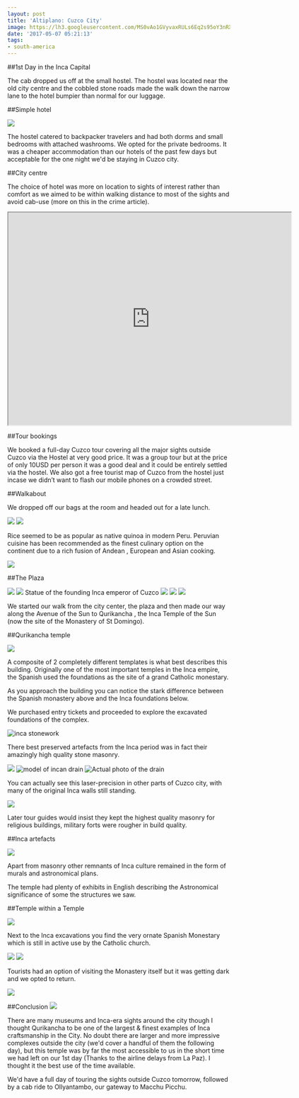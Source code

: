 ```yaml
---
layout: post
title: 'Altiplano: Cuzco City'
image: https://lh3.googleusercontent.com/MS0vAo1GVyvaxRULs6Eq2s95oY3nRX0Q9D8Ncm0zxXCqw6NA2RbwoA39US4AHo4XPG7H9sRN6cHNix0UksbXIEeJQUWOlP5qaVHv_PFWe9a9J1Ykm9hJOPJvqkZTZQ11cDZU6RPL56QUz_R5rK3z33KZvOAoVAzLZQu2UTFwH1xqHh-IYT225HYUPxL3gtpeOQS1ZjOo793TGidjthCfnr1l3jpDLdcwVW-ivNpaFEbY72vXOP6Wm8IS_Kyhwaa9VAf4Nx8cu3FlyG-p97Zhru88qAXVi_xb-on499Pyczege_-ayHBc0aG5ZBOkm6nRjZ5MO30mnlmPJMg6G9q7wpzMHfpiQx0zC5D4vaPg3UhnmYZw6gID0XPCsrDfmJzoNgja8nkG7IWKgld839kYJ-JsV8prmYyX0ams5Q0jd7CXAozaP7c6mfBQaijwip491ZW2Q0_G07IOl5ftm3bFhMKg7IFk-ULaZVpW0RucM17NJOzRdZcu4ddRu2yMuAKIKojrnw0jGlvh6ae4qMxLBrHlEsTVkvRc2KYhzuga5GjYQcuHAN2YXcEXGvwebsbr6Uhl0eqO1-DzvCNDF7FqkX3XTbHQkKZRUdcQd8SHbVBUXR0gMcEJwUUGKABV24SqC_PH8HR6Z29R_nkn6bFkCgFI8OsHwY_2jEg=w547-h729-no
date: '2017-05-07 05:21:13'
tags:
- south-america
---
```


##1st Day in the Inca Capital

The cab dropped us off at the small hostel. The hostel was located near the old city centre and the cobbled stone roads made the walk down the narrow lane to the hotel bumpier than normal for our luggage.


##Simple hotel

<img src="https://lh3.googleusercontent.com/ZAqbxeCnvqnOrxACQVAX_NZs-_tB9KkRBQYtE40j7Yel05GePa2vyqvOB1zmkTOs7ZDbmeynZO5-EU9VlF1W27SKIlaNI3cFSoGkzIoh4bv14ROoQhxY7egPON2Vv5YM-9fRIpYu6uhFuAuJ-4ycPtYRkEMQqmKZOTjBk6mIg7RcWuiEEmaHsctTDwQIHVYLKcldsM0UtwKgxFQnhtt0vIg8OLoeDT9SlfOViSoFt7rUI0hn9Ri9-CcAfnJJjWpMK0KThyAZeoPjqsefWa9Y18SrcQIafsU94Y8X0jAtXZ4ai6GMJldSsZOxFva4Oe_dChyzvsW5dspy9jb0ihhvfoGM3Vxw-PgRxLkPlse23wCrSWI-v_dcloDomDAVcvR3HIoXlSN0Strivy8PUTmTCrK28GM_UKlzon4pKzoQMvukbsnwCYBo7cOZ7-jjlWfwiZYLBcLSyRQjNnRCM-WtcEPr8A9J37Vp_qQU2pJknQb7taifBuPHIazeGmFG8k6J_mud-cHm4I0TdkTFklX250hpq2CGytQ-ifgbTw1ee67j4A54oXSMCrPEpkzOL2_OsxTwG4n0Wfxn5p777i1EEya6vVw46YKzQJF10pdIDAcT6w1gUMfid1sgX8WirjrjnGAiZyYj0BCsjIXo0GIRdU-6YFXHtlzersM=w548-h974-no"/>

The hostel catered to backpacker travelers and had both dorms and small bedrooms with attached washrooms. We opted for the private bedrooms. It was a cheaper accommodation than our hotels of the past few days but acceptable for the one night we'd be staying in Cuzco city.

##City centre

The choice of hotel was more on location to sights of interest rather than comfort as we aimed to be within walking distance to most of the sights and avoid cab-use (more on this in the crime article).
<iframe src="https://www.google.com/maps/d/embed?mid=15IY9O-4U_zeftrJpRhhdLlsARp0" width="640" height="480"></iframe>

##Tour bookings

We booked a full-day Cuzco tour covering all the major sights outside Cuzco via the Hostel at very good price. It was a group tour but at the price of only 10USD per person it was a good deal and it could be entirely settled via the hostel. We also got a free tourist map of Cuzco from the hostel just incase we didn’t want to flash our mobile phones on a crowded street.

##Walkabout

We dropped off our bags at the room and headed out for a late lunch.

<img src="https://lh3.googleusercontent.com/jw6tls57IiCqC2hPbe1z2pTYc7DDtkInLK90hV0AUkEljVUJIuFsh0rtCTbnVdhNPDkZmcuvbvXRc5CvBH08mT1YS1t25QdwcdLLjpr-AL5Shc9HIhIHuVOKZhwg2GEj5MsiouFT_Isjshp2kZIdjq1U-m5XnySjcuUidqQ03KQUNj5HYlb7K7emE4pegx-JWk5i0IbtxXUF7PF1hDhkzocj6xrP9HP1Uo1knT15nzbb3bCPgcKo6sZPPvKlIFA5wuROOmIx8swzMWmDKjE8eOxpCQhDkMvj_AVEnsYKYYVK4OkSqsza4_JycCCbU0v7IlPSIREhqeASYUDblsUpIfPVbLIIW7LJek3wvSW9lpxL1YR-2EsYgCLClU9U4hcwS8E7ocNjyM4voEfhTsxy6vhQrXmTun0iopHGC-yPydzZ6ATU4smIMYCnAH5hGBu6SmkiVpM9OCgyBbUtsVbOHgHth6hUnIbdcCcJ7GXHdawiLG8RlTGBr4w9kbHrfRo07XalubFZBXveD2Af_0S_rfWBRBp5neiEABY1BYwNmjl73B6tKMMjTxrAyi3-NeZZoyaini3M1D3yM_k70oqV7ZzCjuGr4K0uXgGZhXLBOz864Dxv4L8YnyedwbzXUh6TZqlP-fD-He0F-UdQTkWsBofUikJMoXDudtA=w457-h343-no"/>

<img src="https://lh3.googleusercontent.com/mhQvb45BKyqN55FgJQE_1cRskGuSOEgHEXm6ymr8T0-GWNvNt5fxXzzjg4v-2bSBB6WxspNHPbhL7-gxLy64y0Lw9OUOHDarbRH7W8-nR8L78cyB2BX1lNR71z5ux8mAOn67ypvXWrEZUjSuhY4VLIZMQxk8bJ8v2M76s7uTOri_z6-ydfPZG7XGHExgHEHU1k0A25OdfR0LISrRPhsnCR7zDghryCmAEubR7JoeYNnnfJ54WsDWRGPHxWOmCHJ025QUU3p8E2cAnCHIAxDag7wdq99LvsMULTNRDp_8Jkt04S6DDgD08urN35conb8JCnMTojwETrJ-3RJoOM-lnN2-r7tkJWADWulZj82gQVz5hWiGNewAoF3Iu49iSiYaMW7Mdb6zK8fw4sd4w3vfT5-Y4DvmVVuay6wLMDaGBJeipPSIb7LWC2QqXVvoajv1UGqPpgerZnh3CYBBse_wQ2Iq7n5wf-S47l1NYyhAsN5jfHZD6MHPBia2WfJwwGIuUwgE3BBOpB_yJSMC1MyFovHia6TXmlTBubirfVsZtlsQr_EVwOkA8J7-ZBr_bJ2eKcmJseLx6ITIoq5zkkzpd7FAli6Ouxd5D-sR3FGyJQ0lkBL1OBFHRgw7-BBIIUU12U61g257WzEflEdWE4n6swUCUjuyTjJ9eus=w1732-h974-no"/>

Rice seemed to be as popular as native quinoa in modern Peru. Peruvian cuisine has been recommended as the finest culinary option on the continent due to a rich fusion of Andean , European and Asian cooking.

<img src="https://lh3.googleusercontent.com/19zPvvW9iO3FmR979S4WJMMnfsMEiXUlfKI-6Ly5daMKOcIl-VMcnnWZ9-dBukDPxBQy8qIauLa_Bys3snsJEnlxn4z74c8ACzGKrkTRqSLLpDdDwz-AOvJTZKQZfVtzpPbrj76HJFAJ_woinl8jc688RdLCoRnRhD-9sDW4tuuUmjQVK5RRiz_Pc-xOGD8gAtpbsR5vPblGJ17emQ_xtN43CaLNXDQ3N8465icqAcZ1RwFgi_O_W7d8ufeaNXfzB2CnCJpahuKpBMXVPBa6YYBpNo_iti9lqkmhK_uG7adKoupZxthEKteS1K8owlxLHsyM9n4f2hwS8t8AUCXAQFCayUME5_lUwhLe1lce4IeMFi75Pkw5IpRcKuzPJelKRw0-v2ioQcdX78uDA7MctaPCGWrBNe8Ya0U5nSDaJ8aWKaOpZq444W67_c_4ZTyPyxIjn9wUcWke72vCX2hhR2_H_sGAxPjXIYKaGLCOVDo9I7vscNQ4w1NXdQTGPPAfPlqptmAna5g5ULkc-pg3xKbbodBJGHzH390-o5c3kWb5-f16g7nisoD07W9zkpSSvBHESkJeZqyRJ-Re2qB8b_l1-goAfTHJJjEDSt2JpkTyfnjcnyP5F0w653wC72R6ixcFMp6pfSEGEpuw3bz-8iwOVskTw_HcSHE=w1732-h974-no"/>

##The Plaza

<img src="https://lh3.googleusercontent.com/5TBQFoeODdWGx17zLueKvi14MZjVZy0nz5u1tQJuc471fxO4hNzX896PZHzHmnn4T8zPp785tM85nQV_rHB8wh36aP7BYuzGyzBp062VvAvwPPnv10E9Q7IFVyDxtE3IlaUXSsn0Z6AAE9BXp7bavSu0WaMXAXsdim9oQinO6POoD-vUpFXSheL0ZBySADiVPJUaT45JLuulR1OfDlWCtFXOnqYVQj37k06LqInCHhdhSUfXU-48L9tXmBjJJtiu-83V0z2m_tBpmi8Obc3UwrRna-KRqPjx31dYeu3kuU1BN4kgAMi1xHYauuKIJvsamwxTqOKcStCFmrvcxeHLa4JggAnlZ8Bhn15VouhbimNiN-n7Jtld00mDNwy6VznZcAvyCl9aW3VWG_O7neo1-8IaRGILMhthXUdK4V5GochGgLZbavHaZy3onmE7iCGriqOd7Pp_KE6YxVB3KOeHWI0mJ_npkYZRLbRRxQ6EngE8ZUFpcunaniNAtgqiF5EgJSaUajLrepGOyZNHXw7OSSZjT35qOin3fY1TABzvfR-S8tmkn9-1SvSj6IZsUHzKNmvpnRFcVp5buEw6BSKKW5HgAYCzpuWZ5gBmkDGQ4MRXJtcM8V7CHXLk_4nsk3GCd-2R1bxYzFsEP3e5S8mN0gQK7xLuVWuQZUE=w731-h974-no"/>

<img src="https://lh3.googleusercontent.com/coSmeu5br3CrEkMYX7pLj-0CDMra7ZvBj-rOVXnH4zqphnTq7aTNgBQPxE2Ww5AIJOuFKOLrrvdoulQJL5ttERIqmVWdPP3-VqIRR1J5M5LNwtqY7lK4d09NYOLW7WrxxCDbF4hUMt7cIQkzAAAkz2S_MRAgPQJuC7Kj5ZoBfmHFAw7Vx4Oo4j5HH96AQ8hgWuV_p9mFwUB5SfYs3MSGr5LU0TAOVv0fUNh4BZHCwZkMDj1n3PxaHw840KYGss-eSujxc_AoxIKF3ZZPxM2GVunWDDR2tueb_txWJNm6tVVzy6Kj1icWxyBgoYXPUc_c46Bj04rNJkVhN9nEmsBfrop9J2WUqXvg1f8WUCqlHSPdHVefMunC2vVoVlaTPVyxg9234GsB8b5RWXUG8_opaS7TOfUxQ5ynOrefvT0qazsFD5DGpdTSDLSMWWNyJzmEOewjntD389pqkdCwPr_z559xicj0PV6DymM_o4Y9sYAWnK-tH8SuS-kgYfVRPKRfmERuunJiiWlrC7dKNVYvyLjoCiQPMPd-6TJ-vQWGG5BhvuZ-w60gdQEn9GrH_ANO7hwyJqj8toTahbPehgkGWk-tg-T8JogQnpVGl1LFo1lKA1a6wU-zWMKmS4tiv-Q6dT-9WrHn9kCnrczQErfq8RkgJmZKQP_QdkA=w1732-h974-no"/>
Statue of the founding Inca emperor of Cuzco

<img src="https://lh3.googleusercontent.com/Z4EBtxde9z6nvu-A6AkaTuTYD0ticjda7n_XMx2fBMhMCqyhPEw-Fd6UzJTBdGkZIoga4AyYpUSJpSnyY4d9gL7xcrd3OgGKPCHn247c2cBxDuYVHINX2EX9NrZO2UT7Wz_E1di1EiOJZDF3n1g-D1HB6C9jS9Dg9XkWyhPOdlYKaMAC5nesFsEJVdB7_nl6qqyHnW20jBV8zZ_oYBnJ-f4vwPGCJZ5RAXpQrtGuUhNQFG5p4EeanhhMwpCE32GG1X2_4DRdiIUA8IXIalCfMV4eG9qNWfh0-DXlRzp7Mpf3nrH7bZlXE9bFnapnLHcKbWRRwdFpN7usdTWoI7NzNoLH4PvX6THiov1F_u_0ISqYi7ZQouKM2Yl42oSjn5DVXSTr_pJpGXLL87zA57wRd462LyAMiO8u3PcatYB2thc5hYrN37dDWj0_hqFdkK01jBO1nBgV9f-_MOjSqw5csxh2-sPuRjApp6vjtXu1n1Vr-XItanYAGym_39hr9sb2A8KB6ospc_s7lMwcumSlq_YZSkFgbPr-9ImbWEDH4vZSWA7vhaTUBrS7wNzhupL5gJnh3QjiGT23xok-7OJYp_RnS8qVtLnXwgTl_-cnDbJ9Gs3kdJRX2J7z4mziwvX_xoovTNZk7OKqx3YB_cCrzsJpxXY6Re6aaho=w1467-h974-no"/>

<img src="https://lh3.googleusercontent.com/iRpTf1JcALkqXJ0ppnZmAcjxdvz-WWLq33__txN83TmTG23jPqSkxncJQyVtRPrRl4cSyfi8G_7x1agphMjTJWRe8NNAPpvvhpp-4XTy_1LR6YTzoU9n0Lno09IZ7WHO0srDEX8H6miRnYH2R4vSc7dOJhzVcJi6ui1zqwUyqTPo6KNc595Rrg3QSl6hxMnzZf-_v-YBR76VYle6zR-wCMug7wHcL6xiTcf-wnMG80BB4pT46tFThAJyvVqReIv_iDSmvOEJflEuWiU-3X26u1P4gBuSnwD4fogr1Q_qS3r8LpSkh4TrY9ukunBXZqk23-EqNNyfjEJO7AeFjlDEWIyGLmL5lEsNTSty3-6wE0Oz9QSIi7n7P4kBHIO36HbGtEXzSZ_9o9zOmNpnY0zbDdT5UVvNSnTgCdxbFe-mE8WfPHvYWOLrWu4Qc0e3B21G9pdL0J0tINPiJak4u8CPE73nFiuf5dfQuEvpvkH1ew1VvwbPY5r-JWFAwbl7yiJcccFcpzReQ4mC6UwfW-R7n-bXCQJw9wrZYN3EjnR8QlqHIwBhQFgLEdHZH_GhRY2uVTnENmrJdmJmQs74_4V52dhIBx684rxJJ5A8NpGWvaN9SbNyIon4zeUmfHKKomqda51HvjIWKJjFtBlmlmK5g2AgY7HqKq7GY0w=w1299-h974-no"/>

<img src="https://lh3.googleusercontent.com/tbeDps3g4Qx6mu5uNQ1QPCWtaZbxgL8vvxoZe-mgbXQaAjGnq5PsOvCoFuLvxL6dN8nEKmHVnxmyMvosjL5_z6qxA2oNSCJLKCOYyVrz2TH-6V6VQRQztEBoID7LWMSp3lZ3FkD5AZYdiHku5S4l1Q2FbwIuT3Q9C-b9TtGWJLJGYZWHp9XQUAhLaz3xC7VZLYEOQaw6qZNcCE87nzEQ-kPefmeXSBRMUpI0BEAn0PEWkg0aQJ14_nHi_3PJhnhqbzi5A9n471pPEh2R0PfG7Gk3hP_ivMIhlv1k0DUd5hbQb4oyEJLq05p8iaRSq_u1QJjyOio9FJuceF07VNYi0T14_fnMmsyL2AssizuT79IbRJtEBCzhrlLkd0zQ0WzHh-K10UWiieCGQze8x8_vkqL09af8ATuSpOk2d2aAbWfdl6AnKBja4c4KBo8ANJ7tqzGfWsBtKccC8DOIGNs5s2Ki_ye-aiYTzAmpNa4zqutnyTREG-vhnb7nnP9qKDcJNW6VK7JH3n4XzJEfOPAiH4OqCvsgVmLTIAuLQZHYEfnEKaEQcwj9FrMr6-OUEGdub0Rxmwe8vIBeuQvNvxnnFcq-JsmM_hSZr-za2S9yBFMHRLv1Ho6vZxEcf1ODXH_5xxmvq8gIIk9UmjwN-q-lMcOMHaPduyuuhy4=w1732-h974-no"/>

We started our walk from the city center, the plaza and then made our way along the Avenue of the Sun to Qurikancha , the Inca Temple of the Sun (now the site of the Monastery of St Domingo).

##Qurikancha temple

<img src="https://lh3.googleusercontent.com/ZbP8pqwYOLZ9pVkoZpcSMPJhP26fK_iplccbPYDWJSz3BRLv-FCT17cAQm6h7guxWbTrgkYqlF63UJMuDYPHz3mKewy8D2o8RDRL3-9eeiRm3C6CQYInw77WkPcr2pU5FDHEL8H8o0A-ZFt0_hNg3tVKRPtUVeVTnhMfdO1j11UYkSSeAwHFL4lBrQsQxbvihljCtIN40huz9T-zeESfXaYWwuqeSE_tCt1L9k44T6b7s_8bnI0VIXUsbyQ1I0OAqAIAObHTSXSe9pMiOS8C7T6epr8Ob-Xn5bJtTItrU7dVaoKEHV5bUEmbgJR6kmWgmHCi8OsE_u7GkJ59c5Y9d32CnQjTKKVJemN8IrD4Xryr9j8cGPo64m795id78rr7B-CAQ58P_M6czISOgjRzse--rc0dk6zkT4hJs0daSwXVFdOMNIhpNcAeV-SCQLjV0jwIT5IfQAkdqWfTa6YKDrDWxWCRyYlb-U6cCTZrmiAxm_CsMg7h0jSovvuzGCNIlblrGMBhRvB5spSFrC8EW6in95DQ3xMPJVTjBRLJldJ661lyIfHUsw8AuNR_uXbVwgAy4uTWDth7fDsmxuw86yYTWcNwNC1_DwD6rp4RI2TKMkqXmSQ60k-q3m0i2bcU_c6XQh4gJiAJjBi2PrUiswgPXIejM9-C6Eg=w1467-h974-no"/>

A composite of 2 completely different templates is what best describes this building. Originally one of the most important temples in the Inca empire, the Spanish used the foundations as the site of a grand Catholic monestary.

<photo>

As you approach the building you can notice the stark difference between the Spanish monastery above and the Inca foundations below.

We purchased entry tickets and proceeded to explore the excavated foundations of the complex.

<img src="https://lh3.googleusercontent.com/4AEh4H2Wv_9KAtp442TZJMKPCswIPtRES295ukvYF4YoiI1NZ1TjRlfy_49Xtpk2TsudbwOp0ECLNrwbAr8Do7-H5BQ1am8bc78KhedpJiz4pEXrmlDaiurgPNgBrfywRIjV8d9_RC6Ss0MZgiQYeAZM0kLgIzL_xLMVVsd0ygx8sZmUkkcDgBFka-LgnLTwfLrZHQ_n4h8k-IQgvPllpsRgEK5LFxI5QDMKEWcKvrMfka09cN150woRmskzAwT68E1HDsml2f5o2t4YIKzXkiDSQol97-Nhn-MK7nSzBPM-071SMxLOwpIEr7NcSV9IH1P333OpjWpRMa0cKA9x3A18ns7qIyg7XiXxbpLbh-xpJuJhFtA_N7YSmcnWbnjz7076c5LrGbbBtWAk7m28lOhL1d1fp5A_E1onDASaEd1qnMhtfmol0A_qZtxmSC2tA8YluH9rqW4PuJ68CeJQdqmS3T4FPjhBHh-afbUICmsRemh5-zJHONxeLGTcr2maMiZtv5gctIEkqfQDecquXDJTp39n4fgWji5aGGmOs7icvwjGwUgduXnyKhKs5t7XhsLyZIxOnrTID1JvdV-QLeoHNiIyOhZxJplLdQ6W8w_d2LeohGqoxKaBv9jHyjBk095fbg0kEpbs2okd_UFsC9f-IVw9WlvM0sg=w548-h974-no" alt="inca stonework"/>

There best preserved artefacts from the Inca period was in fact their amazingly high quality stone masonry.

<img src="https://lh3.googleusercontent.com/KSEU18pNveDBYGXWH_AsmE5KZHO2Vhrbp5FYFikA2BKT5XYXv2F2_om2jwdE3qxhTguIWxYdKk-h2EXS4OaRY_-W9bt9tt7gZhRxQzx4thkvM-rytkWyi9VvtCgEjycEE6qy5tmcNdYciK16aYddqNeG0rnIX4B4W3ykRPg7Hc350wcM64ISY9qO0zx8e7PvwO4gZhx5SUfVIjrKYy68HQOJ7DhK9V3cgIihqbTCOkWxRdbl3ZRdAltPlks75x3VbLKrPHvqdQKoMqYS8YdXE53YbJmcf0e37yLeIetlDeG6oKCQUcRusMhZzdawV2Em5mnDRNPfm3NJ4WAfFtDdeouPMBKDr2BGI9aUJbet4LL8TSq-dxoVQIfS2xONjUah_PtSJjJEMklUwrDNaQyn4ldOsFpTXXl4pP-w11YBeHH8HRoXzHolZ-vZfRDANdOJC8tSCSeYnUKipzWpi41UjeKW_GCuo4KX8QvFURirJKwgsdPSsMgX9BLE9YnJV7IiQGt2yHer_PmHthsPSV02J6IuHSsdrhKF6r_h5YTpSdmhqqWRfIqSCVpSR0N_gp6I9yZIjKh-e2zGkw5yUSsNuFTHAqQIEi03fRnBgVno8IS3xQQXeO5otjL4Xuga5cA65q4SnIEIe4sIAh244ppbOX9MObgQsvHdKac=w1732-h974-no"/>

<img src="https://lh3.googleusercontent.com/qhtsy8E_KzzQV5-8FXLQFrUCmExs4CxoJMt6hxQWieC26S6R0AsU5iqXbq40tc_5RFx1V7klFYte-p2aBoKFY_5h6-Z7UweQCWPwBqQpn_LOsp8KYanv4AUbQZuuBiJFd1lNPphR7OSQdZdHVBTyKJxOuGOrTmsDRIJPT497R7rY6eWah2riRPP1qu4I5-VgR3PWfoLv5ijM_YQZuDz6zLKncB8Q6al6ikQCyW-qzSEjDNuxPQMxn3MGA3EstUskpwPnHg2W5QTMUO1VGm5mb1AioWd0dEtYDip-Cq8qVylHzjAdNM7AAW2QFt6_SilQDbFHWbTJDbCooD9tZbJvaRmPMchWWB3ZQQchNYRW2OZJyQKA1VQ_uSv6eSOmaj3nwVtaD2iPibX1uXHNRitY8KJ4DM4jJwwIZ4VqO8SwHe9CVx7jh3bhR5eh1vh2SNqXZHTmnEp-csE4KU2ylAJQgOGGm2NVTIXJSyvhQvRLDGy11arh6_tyMWRPx4YjDVKBdlGUCjGu4E9YbxD-OoUlELecvN_M5EyqOcxGgSuStjd4Nj0Ix7ky2xxSau0gvpoLHIJrrSOWPFxFlFCcPEETZ-vofF8ySOruFBA6iUVl6_NXWw=w1467-h974-no" alt="model of incan drain"/>
<img src="https://lh3.googleusercontent.com/pEcY-Ne181DmHLLJILicblvwLHx9G2LAQg6f8sNizXzyuRBys97p6iRf7sTT8Jxi6LpnXn5X_0fOGmGIDB3prW6zoAzNcemLiqKmuebqCKAMlyD0wfurLfnX9QtPrqOZHRLWgjruw15uyw3HTYwHAoTfzfRQiv-wkURuhQqDCYzwRb8SXvPthD4RD1C4XHHz6hCsnLgHydHRiSt--m2JazpdtFF8ExtSIubLE6R46GA-ydu3FUxpedxzJQ9APOCGbfEqUcfbJeh_y1rbbeHHA8-_rlAgExp1TVSegtXJ8mzLuiS80BxIwIKT2xWuI0LToEobJj4BL2QOtfVdeK8pK-HiPpYfIJPqwk6GgBzpbfF3dIHKd1Z06K-PMpH1hTu2kN1TiZsrCF8gh-G5HdI-Z6tLZufZ5KoGdujuftMrTUI9m58U_0Rd2tXmit12M_NfhNjDe3MNp1T5ZLok399RmiCBzzhQIL8pA_pqbT3OOmzMYmAlCwwxfnTHx6I1SFx88U0OA2LUy72cAAKK4w-nR5ih3NvKvysu5mYi2eJgwrtvD050x8BkNa_7Hkp-oPcnWF4wYRPPIuvYLko3cTKqYDvcwnfBXWMyptG_LBM-mS0slQ38nKOryx0rTE1BKUMCRG5rCb_4JN8xbB5ChyAZPL2U0V0iZqKro3s=w1723-h974-no" alt="Actual photo of the drain"/>

You can actually see this laser-precision in other parts of Cuzco city, with many of the original Inca walls still standing.

<img src="https://lh3.googleusercontent.com/tb11PRUhzR1RcCymzpgR5T5Lh_trA_eCVOTYJwg7RsUk1RCIeijUrxcNJ1tppMOogmAsLbw8hEc2WumXs2_O5OwNB1pm5YnD4QKjIXm8FG4xTWTdXKZJ0MkoRPYMtWZexzKIHOmbDyHB2RWGxBnWT_RNFcmLg0-8SxnjIgd_EeMG60Ei-WQpN6OnWCVqk6qUtzqOk6OoD6DJwo2KQcr88AMLTdoL8Atk1ncxh2ZfJ9ev6vWvTfwDn29SUpojGnYT1No4lK8XbixUMpMR4xflbnqsFkJjzS1stZ9KbMNFp1iqzFaTT9RL5HkrZv3ZjTFgGFqeJATUCQshL2-kCGnPUaCQhCUZeCNmNQG8LjmVOQLQ6yznx-bvRH-88DoN2qitX2_wSySMmQmwd1CLmseqVAxCFJtu19ukUnE9N5hGg6Bc6maMqYbuW93Tt5g7cl6qZVjt25VZJ0Tbiuv1IvY9uJVFT60JaKxdrK_ielHGBF_s0KH6Gsq5O0qMZfiHdU8wc1hq-OzYYHnRk76XaBHT2fdBDr2dJ3v1DkFcQJvirFjE_IVhXYZZx7b917xxDvQjvijje8bxTqsfiJ67dAI_sppx_QCdj5FqX_-3lclIUGdipWTf-sNP7VgYpK85qoFTxSTXXKDMC3pI3N1Ukdig0OS2YRsITwvkBew=w1467-h974-no"/>

Later tour guides would insist they kept the highest quality masonry for religious buildings, military forts were rougher in build quality.

##Inca artefacts

<img src="https://lh3.googleusercontent.com/qThPiZ2IkhEl_9Djh2SQdofjjn4GmYW7MiLYWPPI0Ud60GNDMMFdVUQOp9eTNncGPOp2GmAnqx_cnL_BR00Vwm2jHW6-tyLLSNXWgbhCPVfKX30e5J_GDn9x-Z7MkWkOE60bqvELcRMYvGvbmrZRuOSdkscQCNwmciFmYDb_V_hFvmBV1Nz_iGZlHdcsq9-VdPGzabYQksRQgrLiOvJY7PYicCGks4xs-RbhcHLvCvKwKMOXsdU-MGObthuDDvnZwd2HW9o-7Ax7AtjUMq2-0ejxK_v9zhox0cP-BKQ9_rvvsnUtSKEii7qdH0Mlw2iwu7LUkeNT_l76pUmtpjC06OHgD-CyNL1gemZyb-1-wQE7nE9uWdDRVW5sbA22GDlsWkMXrWblKv9_4Og7ScNoP3GsPLR4RSUh9NNrRt4SR7XNslVj9D5JOsnpvrQQ-w2OyhHGndqv7hPVlUqBqifecaiSJx-SL2Ky5Eumc3zWEZ-SapUP90o8XzhHUb4R2jXgadMZZNE1OJS9khp8RpZbGOp6ePRpw2fEkOdFfhg-PfDgbuw2exMjEhuRbO0-gFJ6OppT-79KOMwTpvopE9mi8V0at65uea4d5sXyX-M3ZJAZAl3iFQ3rH6mZ5VqCzukq1E89Ta0h-ROMh0KKboBHPt62UGpQp7pkJvk=w1723-h974-no"/>

Apart from masonry other remnants of Inca culture remained in the form of murals and astronomical plans.

The temple had plenty of exhibits in English describing the Astronomical significance of some the structures we saw.

<Photo of stars>

##Temple within a Temple

<img src="https://lh3.googleusercontent.com/5nsSF67q4sj6LaFLdXxDCOVGrO5Ebb0XHSF4Jiz0lQ66DCuK2pAmcos6hfRRlEgMjyt2NukvDjW5_vGUIJt9Ii7_NN9KMVlfguS2sTd5pSQ12z4lvq79tFoIT814_JNFFSchJUpLhvSrCdYLNUkFX14a7DtYa9LxPH4CPtM7THIo2VdWFs6S5pKAuR8UmqW-BuKN9iiDNopQMQnPCBVSUPXCBOx7AZTJCVTHE2n4Ds9PcJOWdyef9jEtUXDCgPJn-KxWkAgV7HNWjezx4UVOFxu5LyI7_pFBnLoP8ZywVlzgxKc1_H2fkm_HyoLnKtaVGn0-ZX0kQ2nekiR6ByiLgZSz4IgOfvjoY_Wk6TyA9g1PzV1Tt6m4WGM0S3Ik3cpKJT4jbB8BqTIA_4slZEft8WnFWtJMgqJKdOqUp3sWSl5v5RrOdIRMJgOwY5mZx5Wy8-VrRQa63CCSORJ110APpS2Prmjk9-WGnDkJxtGzV0cbha4eaOZRZ9ZwNRPaQfvRc9IDT7HQZhMf8yLvxofAH4_EU6kBXjqk9zvH1SDUI1zIZ-HO-euhaUCi5DuifBoDv3OHMmEYNew53V9_71uNJ3FGPF5UHi6d7pG-ioWe8rxL1Botj7qVkzOE1AjFLpZ9ue9TfkVd5OMPgKYmtvG1J6-6UZsVwxIGboQ=w1467-h974-no"/>

Next to the Inca excavations you find the very ornate Spanish Monestary which is still in active use by the Catholic church. 

<img src="https://lh3.googleusercontent.com/0_0g6n4RCA3xuI0EpODQmqB9vp2dqiVzp_r41EPVzPihwNvvLe3qgGcfHvx_K2YtVAvAPJh2kt-unZTS4kos8UA8_ymOQtPn-JkxzENTPI7AlbAHq4GRg8n3gkCTJMHM0bBOTr4SLIriIU6vGh7m4gm8xJgWaKaj1SencUOkru81fXldmhqSF5WSoo1nk8aUvvW8RPC5Nwym_K-6z4TVsPIZ6ANIEFahPufVbly36cN22itCqNXL4Is9kfCD3E5SZluVuZ5qDTsdaXQ2Vv0sgNUwqWaGohhOGqf0nowMu6PY5jAUSxT-JkAygdm8I2DFzp3q-thansF9cQykrVBsW1dc2TsFi_yOSU1RkFsGHz4w-VyJDhkjglkgSFJUmjHU62yHHzBNvbrmqiL9fJqUYFYdHLAe5EglnKAckHSx3L2a8ClFMeGNzjHP3X5jQIVf0OobFVoAIXc26uzj--ot4UMDqa0ALFoBkp1RR4frYgBYQskvB1TLUKnbUUWS7QkIxUDRgh-oIvk-TZTMoK62DYHVHpcvuzg06XolT7ysBDHDcHkEZcZ27nYTdt03lh548MVOad2m6Zk8c7n_9qffnyOmM3EJJNeup4gXDpBx4bTLTcD_SEJpfwWuK6Dy9_Z-rDr5Rwfah2DLmN61QOobg7hSQRiwCW96qf4=w647-h974-no"/>

<img src="https://lh3.googleusercontent.com/goiU8hU6XNIyPapIdsiXzbpS0NqnoOt8o9FA75V0PWlN0swqlWYgccqgQiyhqXBSobG6MkhnKcQYVGerZP7KSSHciAxOKjx04bJKXHrfb5-d22VyQBxDiFPQLvOvQuuUALpooF1kcNPdpTp_FvQMObxx_iBEFWIi--oWPrv8ynne2ySBBgbtNOO-Iz06O-6UAfIiokW6wq44kSUzZ8YFAVzHB_8Z-hguZDCGEif4WyvrcvqwjpmWwR4RNZNepuSXXswl6Cq0nEx4wwY90fXpWxhfTS4DkUo3fcTBH9v1r5w5ZSk7ygI2q21IL1DGA-z9pOOJUpQoeTsTZ7uX245Tf5-JoizU3pCM-AmfK77_VCIzLwAdC2zA-SETChJaSoRXxsk3uzPAVhYdc1VlfiZiW4IcaHs6_UMFs7ut7DKSsnKL46Z7lGvhrjkWUQR2SlT-3gO4MbTE02zYVRsngLx1gIYuJnUnFXpFHOX9s7mRIJXc_MFl_P6q3avHI8_O4N9ze89uQ05ZJn5xm1T1qGpdCK-sB4FAC4QyE_RPO1dXZ48JB-3T8qsRPcEpr7R8e7JM8oQsICzeR8uPdMAoUxtuRMktytOHac70ot087UOP4pA-jYtswVr0DfmEz9COsW3ILA8dFuduVsAEuZrKnxe14zGx_ykilGq89Fw=w1440-h317-no"/>

Tourists had an option of visiting the Monastery itself but it was getting dark and we opted to return.

<img src="https://lh3.googleusercontent.com/Zs9jzbVsp-sA2LbL0b0IiFYfsTfCgLF1UW2dWK9cG5Q_Yg49lCZXuyTRVfbCoSQ9L5vCD3ZhslgXe2Y6E7RiRQkBLKw5GQgJF4Bi4p7ktO34W4mo6P2N1BJfwLzwbfj_--9SI5QlopOt2bwYzWw24nUD_966XOI8jGKDzV9EKHuT94vELyzk7Q_Tz_OpXuQ1RtzYQJnqnXMWhOPWSGOjJovKBTnuErKuIQTFWHyvVsYc6B1pQ_EYgGTbLg62OkuuUlDDuNpf8X6zgYUEnvI7XfKL7YN8RLK_mux6HNzrqexSRM0QYqLbvK8qIQtI20LmP5mzMC7GBHD3Cecx6aus-v0UyqrYqi-x97KzIrcggH2UQ7K_OkFwWw0OCHSJDgmFct9nfZOeC0BzqvLeC9pW4U5dATg704ENKgdB4s9OoI8xoUmmdWEsMDCQAyna9K9qqDPmIuiNxEuudl4uFjEYbSh2fZ9sH-MFX3ZDnLf2kWhrJA99kL3tV1reqd77sPsKEc9HVYUiqYr8fHDL52HyrMeeBdF0MHmy1FedPUx578wS2LuKh1Zhd_sgf7a1nxmo1oNBHXEpMuj-KhiWThH0WKPDB96z6DRKfvbUfxj9gjJr-w=w1723-h974-no"/>

##Conclusion
<img src="https://lh3.googleusercontent.com/tsWLFkeW6ro-CK6eeQycKSyoR-HJCl57pDBVSzNbb8KNYxAgM7WURQ7mDoPp2w2pvweZkVhiBrOyCHNZVrqe6CxK7XWpn2VjI3Jpt5KTodNTjShlHkVexx5ZFsjOFZdJARsv8XyzUYy8bs9Z2Hf6hd-9ZmTODquw3OvbI4c6rQhtm38qIupvc84QvhMMRcvlNZmRb2RODP46oHRWY6hDWaCtTPnEnzm7IM5VqPHcji_JphugBzmDKvjui5v5rYpzuakGOIX_EL4N37FGWXCLkGCwl55LJ5M-Ivi1V2Y7qcjTN8MmH7g372Vkls8BOd2gz1WynoGwh2rZmrMs8LwwwX9XCu90EPGp61p5GlkOZgaUEgOb2L6UFLJu--ncdrOf9IUpyfPt0kwknyxWCi48GmzSJQ7yqVpB3ErAtGfUfHuDvPtRzSpwuWIFdbt-qch9C39pvAIapww4s4wsCnaLoMDw2sWLrfVoJb6Hx2ENNvAxQrjLBzvDpsOgl_lFNSxWzkOp4hLM2Zs5uuGiJ75KvRFWkLPR4BZw-ZVmnEZB2W_d7aQe5BBxPi_y8thb7pMbTJVkI3XSMgHF2vhNA-9jZHOQ4MhaBYoaQYk3SI0h8ZhwpL6SojmoQTCiIf95Bsqiy0OhU2oR8I6ByUdHm6xISlSE1d9z4vx7cew=w1440-h317-no"/>

There are many museums and Inca-era sights around the city though I thought Qurikancha to be one of the largest & finest examples of Inca craftsmanship in the City. No doubt there are larger and more impressive complexes outside the city (we'd cover a handful of them the following day), but this temple was by far the most accessible to us in the short time we had left on our 1st day (Thanks to the airline delays from La Paz). I thought it the best use of the time available.

We'd have a full day of touring the sights outside Cuzco tomorrow, followed by a cab ride to Ollyantambo, our gateway to Macchu Picchu.